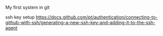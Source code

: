 My first system in git

ssh key setup
https://docs.github.com/pt/authentication/connecting-to-github-with-ssh/generating-a-new-ssh-key-and-adding-it-to-the-ssh-agent
